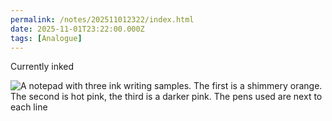 ```yaml
---
permalink: /notes/202511012322/index.html
date: 2025-11-01T23:22:00.000Z
tags: [Analogue]
---
```


Currently inked

![A notepad with three ink writing samples. The first is a shimmery orange. The second is hot pink, the third is a darker pink. The pens used are next to each line](https://cdn.rknight.me/site/2025/currently-inked-2025-11-01.jpg)